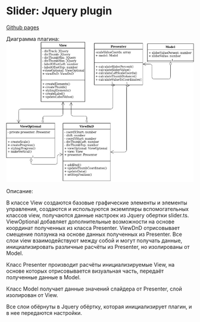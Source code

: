 # Slider: Jquery plugin

[Github pages](https://dindeni.github.io/slider)

Диаграмма плагина:
![link](./uml.jpg)

Описание:  

В классе View создаются базовые графические элементы и элементы управления,
   создаются и используются экземпляры вспомогательных классов view, получаются данные
    настроек из Jquery обертки slider.ts. ViewOptional добавляет дополнительные
     возможности на основе координат полученных из класса Presenter. ViewDnD
      отрисовывает смещение ползунка на основе данных полученных из Presenter. 
      Все слои view взаимодействуют между собой и могут получать данные,
       инициализировать различные расчёты из Presenter, но изолированы от Model.  

Класс Presenter производит расчёты инициализируемые View, на основе которых
 отрисовывается визуальная часть, передаёт полученные данные в Model.  

Класс Model получает данные значений слайдера от Presenter, слой изолирован от View.

Все слои обёрнуты в Jquery обёртку, которая инициализирует плагин, и в нее передаются настройки. 